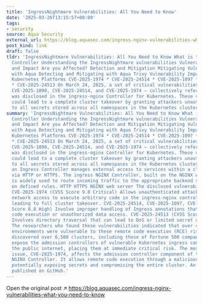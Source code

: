 ```yaml
---
title: 'IngressNightmare Vulnerabilities: All You Need to Know'
date: '2025-03-26T13:15:57+00:00'
tags:
- security
source: Aqua Security
external_url: https://blog.aquasec.com/ingress-nginx-vulnerabilities-what-you-need-to-know
post_kind: link
draft: false
tldr: 'IngressNightmare Vulnerabilities: All You Need to Know What is the Ingress
  Controller Understanding the IngressNightmare vulnerabilities Vulnerabilities Details
  and Impact Are you Affected? Detection and Mitigation Mitigating Vulnerabilities
  with Aqua Detecting and Mitigating with Aqua Trivy Vulnerability Impact Across Managed
  Kubernetes Platforms CVE-2025-1974 * CVE-2025-24514 * CVE-2025-1097 * CVE-2025-1098
  * CVE-2025-24513 On March 24, 2025, a set of critical vulnerabilities (CVE-2025-1097,
  CVE-2025-1098, CVE-2025-24514, and CVE-2025-1974 — collectively referred to as IngressNightmare
  was disclosed in the ingress-nginx Controller for Kubernetes. These vulnerabilities
  could lead to a complete cluster takeover by granting attackers unauthorized access
  to all secrets stored across all namespaces in the Kubernetes cluster.'
summary: 'IngressNightmare Vulnerabilities: All You Need to Know What is the Ingress
  Controller Understanding the IngressNightmare vulnerabilities Vulnerabilities Details
  and Impact Are you Affected? Detection and Mitigation Mitigating Vulnerabilities
  with Aqua Detecting and Mitigating with Aqua Trivy Vulnerability Impact Across Managed
  Kubernetes Platforms CVE-2025-1974 * CVE-2025-24514 * CVE-2025-1097 * CVE-2025-1098
  * CVE-2025-24513 On March 24, 2025, a set of critical vulnerabilities (CVE-2025-1097,
  CVE-2025-1098, CVE-2025-24514, and CVE-2025-1974 — collectively referred to as IngressNightmare
  was disclosed in the ingress-nginx Controller for Kubernetes. These vulnerabilities
  could lead to a complete cluster takeover by granting attackers unauthorized access
  to all secrets stored across all namespaces in the Kubernetes cluster. In Kubernetes,
  an Ingress Controller manages external access to services within a cluster, typically
  via HTTP or HTTPS. The ingress NGINX Controller, built on the NGINX web server ,
  is widely used to route incoming traffic to the appropriate backend services based
  on defined rules. HTTP HTTPS NGINX web server The disclosed vulnerabilities include:
  CVE-2025-1974 (CVSS Score 9.8 Critical) Allows unauthenticated attackers with pod
  network access to execute arbitrary code in the ingress-nginx controller, potentially
  leading to full cluster takeover. CVE-2025-24514, CVE-2025-1097, CVE-2025-1098 (CVSS
  Score 8.8 High) Involve improper handling of Ingress annotations that can lead to
  code execution or unauthorized data access. CVE-2025-24513 (CVSS Score 4.8 Medium)
  Involves directory traversal that can lead to DoS or limited secret disclosure.
  The researchers who found these vulnerabilities indicated that over 40% of cloud
  environments were vulnerable to these remote code execution (RCE) risks. Their analysis
  discovered over 6,500 clusters, including those of Fortune 500 companies, that publicly
  expose the admission controllers of vulnerable Kubernetes ingress controllers to
  the public internet, placing them at immediate critical risk. The most critical
  issue, CVE-2025-1974, affects the admission controller component of the Ingress
  NGINX Controller. It allows remote code execution through a malicious Ingress object,
  potentially exposing secrets and compromising the entire cluster. An exploit was
  published on GitHub.'
---
```

Open the original post ↗ https://blog.aquasec.com/ingress-nginx-vulnerabilities-what-you-need-to-know
